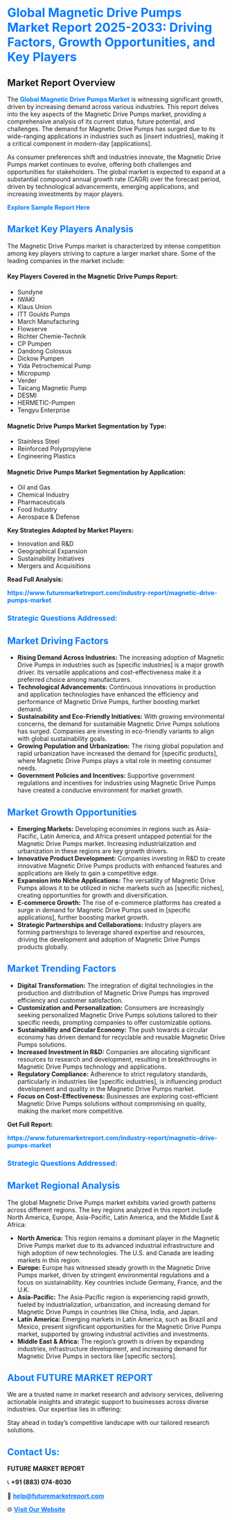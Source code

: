 <h1 style="color: #007BFF;">Global Magnetic Drive Pumps Market Report 2025-2033: Driving Factors, Growth Opportunities, and Key Players</h1>

<section id="overview">
<h2>Market Report Overview</h2>
<p>The <a href="https://www.futuremarketreport.com/industry-report/magnetic-drive-pumps-market" style="color: #007BFF; text-decoration: none;"><strong>Global Magnetic Drive Pumps Market</strong></a> is witnessing significant growth, driven by increasing demand across various industries. This report delves into the key aspects of the Magnetic Drive Pumps market, providing a comprehensive analysis of its current status, future potential, and challenges. The demand for Magnetic Drive Pumps has surged due to its wide-ranging applications in industries such as [insert industries], making it a critical component in modern-day [applications].</p>
<p>As consumer preferences shift and industries innovate, the Magnetic Drive Pumps market continues to evolve, offering both challenges and opportunities for stakeholders. The global market is expected to expand at a substantial compound annual growth rate (CAGR) over the forecast period, driven by technological advancements, emerging applications, and increasing investments by major players.</p>
</section>

<section id="overview">
<p><a href="https://www.futuremarketreport.com/request-sample/reportId=84713" style="color: #007BFF; text-decoration: none;"><strong>Explore Sample Report Here</strong></a></p>
</section>

<section id="key-players">
<h2 style="color: #007BFF;">Market Key Players Analysis</h2>
<p>The Magnetic Drive Pumps market is characterized by intense competition among key players striving to capture a larger market share. Some of the leading companies in the market include:</p>
<h4>Key Players Covered in the Magnetic Drive Pumps Report:</h4>
<ul><li>Sundyne</li><li>IWAKI</li><li>Klaus Union</li><li>ITT Goulds Pumps</li><li>March Manufacturing</li><li>Flowserve</li><li>Richter Chemie-Technik</li><li>CP Pumpen</li><li>Dandong Colossus</li><li>Dickow Pumpen</li><li>Yida Petrochemical Pump</li><li>Micropump</li><li>Verder</li><li>Taicang Magnetic Pump</li><li>DESMI</li><li>HERMETIC-Pumpen</li><li>Tengyu Enterprise</li></ul>
<h4>Magnetic Drive Pumps Market Segmentation by Type:</h4>
<ul><li>Stainless Steel</li><li>Reinforced Polypropylene</li><li>Engineering Plastics</li></ul>

<h4>Magnetic Drive Pumps Market Segmentation by Application:</h4>
<ul><li>Oil and Gas</li><li>Chemical Industry</li><li>Pharmaceuticals</li><li>Food Industry</li><li>Aerospace &amp; Defense</li></ul>
<p><strong>Key Strategies Adopted by Market Players:</strong></p>
<ul>
<li>Innovation and R&D</li>
<li>Geographical Expansion</li>
<li>Sustainability Initiatives</li>
<li>Mergers and Acquisitions</li>
</ul>
</section>

<section>
<p><strong>Read Full Analysis: </strong></p><a href="https://www.futuremarketreport.com/industry-report/magnetic-drive-pumps-market" style="color: #007BFF; text-decoration: none;"><strong>https://www.futuremarketreport.com/industry-report/magnetic-drive-pumps-market</strong></a>
<h3 style="color: #007BFF;">Strategic Questions Addressed:</h3>
</section>

<section id="driving-factors">
<h2 style="color: #007BFF;">Market Driving Factors</h2>
<ul>
<li><strong>Rising Demand Across Industries:</strong> The increasing adoption of Magnetic Drive Pumps in industries such as [specific industries] is a major growth driver. Its versatile applications and cost-effectiveness make it a preferred choice among manufacturers.</li>
<li><strong>Technological Advancements:</strong> Continuous innovations in production and application technologies have enhanced the efficiency and performance of Magnetic Drive Pumps, further boosting market demand.</li>
<li><strong>Sustainability and Eco-Friendly Initiatives:</strong> With growing environmental concerns, the demand for sustainable Magnetic Drive Pumps solutions has surged. Companies are investing in eco-friendly variants to align with global sustainability goals.</li>
<li><strong>Growing Population and Urbanization:</strong> The rising global population and rapid urbanization have increased the demand for [specific products], where Magnetic Drive Pumps plays a vital role in meeting consumer needs.</li>
<li><strong>Government Policies and Incentives:</strong> Supportive government regulations and incentives for industries using Magnetic Drive Pumps have created a conducive environment for market growth.</li>
</ul>
</section>

<section id="growth-opportunities">
<h2 style="color: #007BFF;">Market Growth Opportunities</h2>
<ul>
<li><strong>Emerging Markets:</strong> Developing economies in regions such as Asia-Pacific, Latin America, and Africa present untapped potential for the Magnetic Drive Pumps market. Increasing industrialization and urbanization in these regions are key growth drivers.</li>
<li><strong>Innovative Product Development:</strong> Companies investing in R&D to create innovative Magnetic Drive Pumps products with enhanced features and applications are likely to gain a competitive edge.</li>
<li><strong>Expansion into Niche Applications:</strong> The versatility of Magnetic Drive Pumps allows it to be utilized in niche markets such as [specific niches], creating opportunities for growth and diversification.</li>
<li><strong>E-commerce Growth:</strong> The rise of e-commerce platforms has created a surge in demand for Magnetic Drive Pumps used in [specific applications], further boosting market growth.</li>
<li><strong>Strategic Partnerships and Collaborations:</strong> Industry players are forming partnerships to leverage shared expertise and resources, driving the development and adoption of Magnetic Drive Pumps products globally.</li>
</ul>
</section>

<section id="trending-factors">
<h2 style="color: #007BFF;">Market Trending Factors</h2>
<ul>
<li><strong>Digital Transformation:</strong> The integration of digital technologies in the production and distribution of Magnetic Drive Pumps has improved efficiency and customer satisfaction.</li>
<li><strong>Customization and Personalization:</strong> Consumers are increasingly seeking personalized Magnetic Drive Pumps solutions tailored to their specific needs, prompting companies to offer customizable options.</li>
<li><strong>Sustainability and Circular Economy:</strong> The push towards a circular economy has driven demand for recyclable and reusable Magnetic Drive Pumps solutions.</li>
<li><strong>Increased Investment in R&D:</strong> Companies are allocating significant resources to research and development, resulting in breakthroughs in Magnetic Drive Pumps technology and applications.</li>
<li><strong>Regulatory Compliance:</strong> Adherence to strict regulatory standards, particularly in industries like [specific industries], is influencing product development and quality in the Magnetic Drive Pumps market.</li>
<li><strong>Focus on Cost-Effectiveness:</strong> Businesses are exploring cost-efficient Magnetic Drive Pumps solutions without compromising on quality, making the market more competitive.</li>
</ul>
</section>

<section>
<p><strong>Get Full Report: </strong></p><a href="https://www.futuremarketreport.com/industry-report/magnetic-drive-pumps-market" style="color: #007BFF; text-decoration: none;"><strong>https://www.futuremarketreport.com/industry-report/magnetic-drive-pumps-market</strong></a>
<h3 style="color: #007BFF;">Strategic Questions Addressed:</h3>
</section>


<section id="regional-analysis">
<h2 style="color: #007BFF;">Market Regional Analysis</h2>
<p>The global Magnetic Drive Pumps market exhibits varied growth patterns across different regions. The key regions analyzed in this report include North America, Europe, Asia-Pacific, Latin America, and the Middle East & Africa:</p>
<ul>
<li><strong>North America:</strong> This region remains a dominant player in the Magnetic Drive Pumps market due to its advanced industrial infrastructure and high adoption of new technologies. The U.S. and Canada are leading markets in this region.</li>
<li><strong>Europe:</strong> Europe has witnessed steady growth in the Magnetic Drive Pumps market, driven by stringent environmental regulations and a focus on sustainability. Key countries include Germany, France, and the U.K.</li>
<li><strong>Asia-Pacific:</strong> The Asia-Pacific region is experiencing rapid growth, fueled by industrialization, urbanization, and increasing demand for Magnetic Drive Pumps in countries like China, India, and Japan.</li>
<li><strong>Latin America:</strong> Emerging markets in Latin America, such as Brazil and Mexico, present significant opportunities for the Magnetic Drive Pumps market, supported by growing industrial activities and investments.</li>
<li><strong>Middle East & Africa:</strong> The region’s growth is driven by expanding industries, infrastructure development, and increasing demand for Magnetic Drive Pumps in sectors like [specific sectors].</li>
</ul>
</section>

<footer>
<h2 style="color: #007BFF;">About FUTURE MARKET REPORT</h2>
<p>We are a trusted name in market research and advisory services, delivering actionable insights and strategic support to businesses across diverse industries. Our expertise lies in offering:</p>

<p>Stay ahead in today’s competitive landscape with our tailored research solutions.</p>

<h2 style="color: #007BFF;">Contact Us:</h2>
<p><strong>FUTURE MARKET REPORT</strong></p>
<p>📞 <strong>+91 (883) 074-8030</strong></p>
<p>📧 <strong><a href="mailto:help@futuremarketreport.com" style="color: #007BFF;">help@futuremarketreport.com</a></strong></p>
<p>🌐 <strong><a href="https://www.futuremarketreport.com/" style="color: #007BFF;">Visit Our Website</a></strong></p>
</footer>